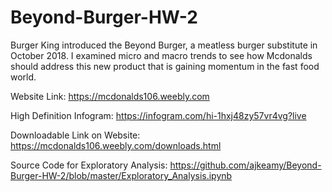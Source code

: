 # Beyond-Burger-HW-2
Burger King introduced the Beyond Burger, a meatless burger substitute in October 2018. I examined micro and macro trends to see how Mcdonalds should address this new product that is gaining momentum in the fast food world. 

Website Link: https://mcdonalds106.weebly.com 

High Definition Infogram: https://infogram.com/hi-1hxj48zy57vr4vg?live

Downloadable Link on Website: https://mcdonalds106.weebly.com/downloads.html

Source Code for Exploratory Analysis: https://github.com/ajkeamy/Beyond-Burger-HW-2/blob/master/Exploratory_Analysis.ipynb


